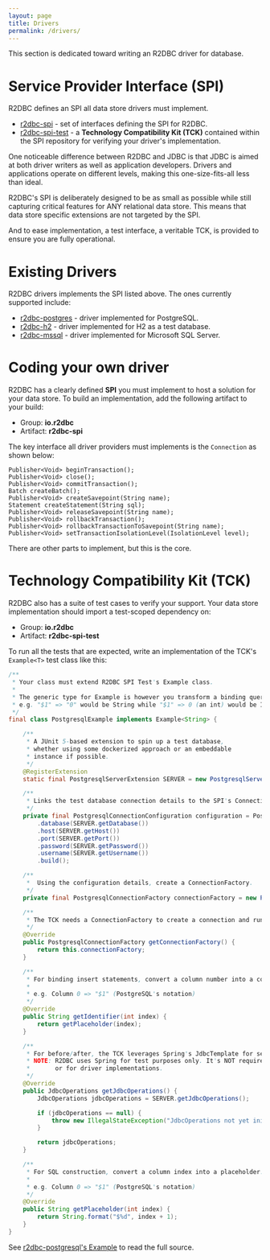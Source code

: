 ```yaml
---
layout: page
title: Drivers
permalink: /drivers/
---
```


This section is dedicated toward writing an R2DBC driver for database.

# Service Provider Interface (SPI)

R2DBC defines an SPI all data store drivers must implement.

* [r2dbc-spi](https://github.com/r2dbc/r2dbc-spi) - set of interfaces defining the SPI for R2DBC.
* [r2dbc-spi-test](https://github.com/r2dbc/r2dbc-spi/tree/master/r2dbc-spi-test) - a **Technology Compatibility Kit (TCK)** contained within the SPI repository for verifying your driver's implementation.

One noticeable difference between R2DBC and JDBC is that JDBC is aimed at both driver writers as well as application developers. Drivers and applications operate on different levels, making this one-size-fits-all less than ideal.

R2DBC's SPI is deliberately designed to be as small as possible while still capturing critical features for ANY relational data store. This means that data store specific extensions are not targeted by the SPI.

And to ease implementation, a test interface, a veritable TCK, is provided to ensure you are fully operational.

# Existing Drivers

R2DBC drivers implements the SPI listed above. The ones currently supported include:

* [r2dbc-postgres](https://github.com/r2dbc/r2dbc-postgresql) - driver implemented for PostgreSQL.
* [r2dbc-h2](https://github.com/r2dbc/r2dbc-h2) - driver implemented for H2 as a test database.
* [r2dbc-mssql](https://github.com/r2dbc/r2dbc-mssql) - driver implemented for Microsoft SQL Server.

# Coding your own driver

R2DBC has a clearly defined **SPI** you must implement to host a solution for your data store. To build an implementation, add the following artifact to your build:

* Group: **io.r2dbc**
* Artifact: **r2dbc-spi**

The key interface all driver providers must implements is the `Connection` as shown below:

```
Publisher<Void> beginTransaction();
Publisher<Void> close();
Publisher<Void> commitTransaction();
Batch createBatch();
Publisher<Void> createSavepoint(String name);
Statement createStatement(String sql);
Publisher<Void> releaseSavepoint(String name);
Publisher<Void> rollbackTransaction();
Publisher<Void> rollbackTransactionToSavepoint(String name);
Publisher<Void> setTransactionIsolationLevel(IsolationLevel level);
```

There are other parts to implement, but this is the core.

# Technology Compatibility Kit (TCK)

R2DBC also has a suite of test cases to verify your support. Your data store implementation should import a test-scoped dependency on:

* Group: **io.r2dbc**
* Artifact: **r2dbc-spi-test**

To run all the tests that are expected, write an implementation of the TCK's `Example<T>` test class like this:

```java
/**
 * Your class must extend R2DBC SPI Test's Example class.
 *
 * The generic type for Example is however you transform a binding query param into column notation,
 * e.g. "$1" => "0" would be String while "$1" => 0 (an int) would be Integer.
 */
final class PostgresqlExample implements Example<String> {

    /**
     * A JUnit 5-based extension to spin up a test database, 
     * whether using some dockerized approach or an embeddable
     * instance if possible.
     */
    @RegisterExtension
    static final PostgresqlServerExtension SERVER = new PostgresqlServerExtension();

    /**
     * Links the test database connection details to the SPI's ConnectionConfiguration.
     */
    private final PostgresqlConnectionConfiguration configuration = PostgresqlConnectionConfiguration.builder()
        .database(SERVER.getDatabase())
        .host(SERVER.getHost())
        .port(SERVER.getPort())
        .password(SERVER.getPassword())
        .username(SERVER.getUsername())
        .build();

    /**
     *  Using the configuration details, create a ConnectionFactory.
     */
    private final PostgresqlConnectionFactory connectionFactory = new PostgresqlConnectionFactory(this.configuration);

    /**
     * The TCK needs a ConnectionFactory to create a connection and run all of its tests.
     */
    @Override
    public PostgresqlConnectionFactory getConnectionFactory() {
        return this.connectionFactory;
    }

    /**
     * For binding insert statements, convert a column number into a column identifier.
     * 
     * e.g. Column 0 => "$1" (PostgreSQL's notation)
     */
    @Override
    public String getIdentifier(int index) {
        return getPlaceholder(index);
    }

    /**
     * For before/after, the TCK leverages Spring's JdbcTemplate for setup and teardown.
     * NOTE: R2DBC uses Spring for test purposes only. It's NOT required in either the SPI itself,
     *       or for driver implementations.
     */
    @Override
    public JdbcOperations getJdbcOperations() {
        JdbcOperations jdbcOperations = SERVER.getJdbcOperations();

        if (jdbcOperations == null) {
            throw new IllegalStateException("JdbcOperations not yet initialized");
        }

        return jdbcOperations;
    }

    /**
     * For SQL construction, convert a column index into a placeholder.
     * 
     * e.g. Column 0 => "$1" (PostgreSQL's notation)
     */
    @Override
    public String getPlaceholder(int index) {
        return String.format("$%d", index + 1);
    }
}
```

See [r2dbc-postgresql's Example](https://github.com/r2dbc/r2dbc-postgresql/blob/master/src/test/java/io/r2dbc/postgresql/PostgresqlExample.java) to read the full source.

